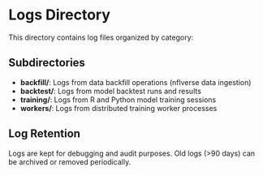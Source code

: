 # Logs Directory

This directory contains log files organized by category:

## Subdirectories

- **backfill/**: Logs from data backfill operations (nflverse data ingestion)
- **backtest/**: Logs from model backtest runs and results
- **training/**: Logs from R and Python model training sessions
- **workers/**: Logs from distributed training worker processes

## Log Retention

Logs are kept for debugging and audit purposes. Old logs (>90 days) can be archived or removed periodically.
